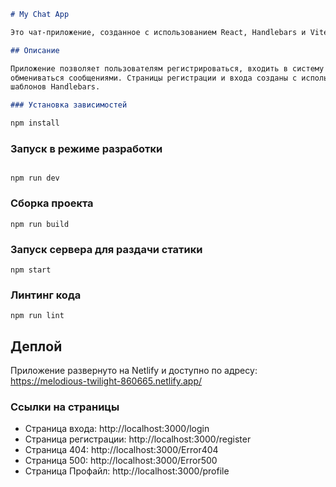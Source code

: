 ```markdown
# My Chat App

Это чат-приложение, созданное с использованием React, Handlebars и Vite.

## Описание

Приложение позволяет пользователям регистрироваться, входить в систему и
обмениваться сообщениями. Страницы регистрации и входа созданы с использованием
шаблонов Handlebars.

### Установка зависимостей

npm install
```

### Запуск в режиме разработки

```

npm run dev

```

### Сборка проекта

```
npm run build

```

### Запуск сервера для раздачи статики

```
npm start

```

### Линтинг кода

```
npm run lint

```

## Деплой

Приложение развернуто на Netlify и доступно по адресу:
https://melodious-twilight-860665.netlify.app/

### Ссылки на страницы

- Страница входа: http://localhost:3000/login
- Страница регистрации: http://localhost:3000/register
- Страница 404: http://localhost:3000/Error404
- Страница 500: http://localhost:3000/Error500
- Страница Профайл: http://localhost:3000/profile
